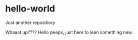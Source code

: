 # hello-world
Just another repositiory

Whaaat up???? Hello peeps, just here to lean something new.
